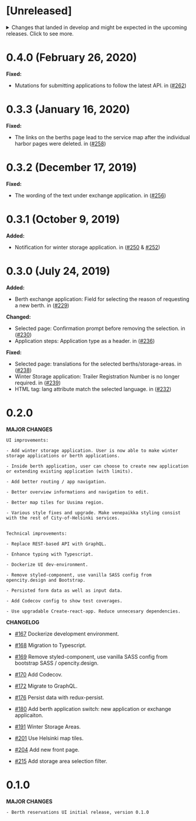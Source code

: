 # [Unreleased]

<details>
  <summary>
    Changes that landed in develop and might be expected in the upcoming releases.
    Click to see more.
  </summary>
  ...
</details>

# 0.4.0 (February 26, 2020)

**Fixed:**

- Mutations for submitting applications to follow the latest API. in ([#262](https://github.com/City-of-Helsinki/berth-reservations-ui/pull/262))

# 0.3.3 (January 16, 2020)

**Fixed:**

- The links on the berths page lead to the service map after the individual harbor pages were deleted. in ([#258](https://github.com/City-of-Helsinki/berth-reservations-ui/pull/258))

# 0.3.2 (December 17, 2019)

**Fixed:**

- The wording of the text under exchange application. in ([#256](https://github.com/City-of-Helsinki/berth-reservations-ui/pull/256))

# 0.3.1 (October 9, 2019)

**Added:**

- Notification for winter storage application. in ([#250](https://github.com/City-of-Helsinki/berth-reservations-ui/pull/250) & [#252](https://github.com/City-of-Helsinki/berth-reservations-ui/pull/252))

# 0.3.0 (July 24, 2019)

**Added:**

- Berth exchange application: Field for selecting the reason of requesting a new berth. in ([#229](https://github.com/City-of-Helsinki/berth-reservations-ui/pull/229))

**Changed:**

- Selected page: Confirmation prompt before removing the selection. in ([#230](https://github.com/City-of-Helsinki/berth-reservations-ui/pull/230))
- Application steps: Application type as a header. in ([#236](https://github.com/City-of-Helsinki/berth-reservations-ui/pull/236))

**Fixed:**

- Selected page: translations for the selected berths/storage-areas. in ([#238](https://github.com/City-of-Helsinki/berth-reservations-ui/pull/238))
- Winter Storage application: Trailer Registration Number is no longer required. in ([#239](https://github.com/City-of-Helsinki/berth-reservations-ui/pull/239))
- HTML tag: lang attribute match the selected language. in ([#232](https://github.com/City-of-Helsinki/berth-reservations-ui/pull/232))

# 0.2.0

**MAJOR CHANGES**

```
UI improvements:

- Add winter storage application. User is now able to make winter storage applications or berth applications.

- Inside berth application, user can choose to create new application or extending existing application (with limits).

- Add better routing / app navigation.

- Better overview informations and navigation to edit.

- Better map tiles for Uusima region.

- Various style fixes and upgrade. Make venepaikka styling consist with the rest of City-of-Helsinki services.


Technical improvements:

- Replace REST-based API with GraphQL.

- Enhance typing with Typescript.

- Dockerize UI dev-environment.

- Remove styled-component, use vanilla SASS config from opencity.design and Bootstrap.

- Persisted form data as well as input data.

- Add Codecov config to show test coverages.

- Use upgradable Create-react-app. Reduce unnecesary dependencies.

```

**CHANGELOG**

- [#167](https://github.com/City-of-Helsinki/berth-reservations-ui/pull/167) Dockerize development environment.

- [#168](https://github.com/City-of-Helsinki/berth-reservations-ui/pull/168) Migration to Typescript.

- [#169](https://github.com/City-of-Helsinki/berth-reservations-ui/pull/169) Remove styled-component, use vanilla SASS config from bootstrap SASS / opencity.design.

- [#170](https://github.com/City-of-Helsinki/berth-reservations-ui/pull/170) Add Codecov.

- [#172](https://github.com/City-of-Helsinki/berth-reservations-ui/pull/172) Migrate to GraphQL.

- [#176](https://github.com/City-of-Helsinki/berth-reservations-ui/pull/176) Persist data with redux-persist.

- [#180](https://github.com/City-of-Helsinki/berth-reservations-ui/pull/180) Add berth application switch: new application or exchange applicaiton.

- [#191](https://github.com/City-of-Helsinki/berth-reservations-ui/pull/191) Winter Storage Areas.

- [#201](https://github.com/City-of-Helsinki/berth-reservations-ui/pull/201) Use Helsinki map tiles.

* [#204](https://github.com/City-of-Helsinki/berth-reservations-ui/pull/204) Add new front page.

* [#215](https://github.com/City-of-Helsinki/berth-reservations-ui/pull/215) Add storage area selection filter.

# 0.1.0

**MAJOR CHANGES**

```
- Berth reservations UI initial release, version 0.1.0
```
